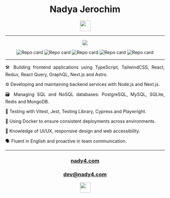 <div class="text" align="center">
  <h1>Nadya Jerochim</h1>
  <a href="https://www.linkedin.com/in/nady4/"><img src="https://img.shields.io/badge/LinkedIn-0077B5?style=for-the-badge&logo=linkedin&logoColor=white" height="33px"/></a>
  <hr>
  <img src='https://github-readme-stats.vercel.app/api/top-langs/?username=nady4&layout=compact&theme=nightowl&hide=swift,csharp'/>
  <p align="center">
    <img src="https://github-readme-stats.vercel.app/api/pin/?username=nady4&repo=nya-store&theme=jolly" alt="Repo card">
    <img src="https://github-readme-stats.vercel.app/api/pin/?username=nady4&repo=calendar-money&theme=merko" alt="Repo card">
    <img src="https://github-readme-stats.vercel.app/api/pin/?username=nady4&repo=ai-face-detect&theme=ambient_gradient" alt="Repo card">
    <img src="https://github-readme-stats.vercel.app/api/pin/?username=Transistemas-ac&repo=app-ui&theme=omni" alt="Repo card">
  <img src="https://github-readme-stats.vercel.app/api/pin/?username=nady4&repo=portfolio&theme=graywhite" alt="Repo card">
  </p>
  <hr>
  <p align="justify">🛠️ Building frontend applications using TypeScript, TailwindCSS, React, Redux, React Query, GraphQL, Next.js and Astro.</p>
  <p align="justify">⚙️ Developing and maintaining backend services with Node.js and Next.js.</p>
  <p align="justify">🗃️ Managing SQL and NoSQL databases: PostgreSQL, MySQL, SQLite, Redis and MongoDB.</p>
  <p align="justify">🧪 Testing with Vitest, Jest, Testing Library, Cypress and Playwright.</p>
  <p align="justify">🐳 Using Docker to ensure consistent deployments across environments.</p>
  <p align="justify">🎨 Knowledge of UI/UX, responsive design and web accessibility.</p>
  <p align="justify">🗣️ Fluent in English and proactive in team communication.</p>
  <hr>
  <h3 align="center"><a href="https://nady4.com/">nady4.com</a></h3>
  <h3 align="center"><a href="mailto:dev@nady4.com">dev@nady4.com</a></h3>
  <img src="https://user-images.githubusercontent.com/5679180/79618120-0daffb80-80be-11ea-819e-d2b0fa904d07.gif" width="33px">
</div>
